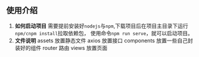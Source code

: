 ## 使用介绍

1. **如何启动项目**
   需要提前安装好`nodejs`与`npm`,下载项目后在项目主目录下运行`npm/cnpm install`拉取依赖包，
   使用命令`npm run serve`，就可以启动项目。
2. **文件说明**
	assets 放置静态文件
	axios  放置接口
	components 放置一些自己封装好的组件
	router 路由
	views  放置页面


